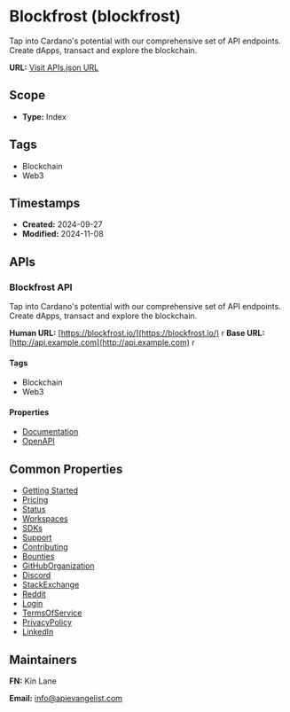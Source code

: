 # Blockfrost (blockfrost)
Tap into Cardano's potential with our comprehensive set of API endpoints. Create dApps, transact and explore the blockchain.

**URL:** [Visit APIs.json URL](https://github.com/api-search/blockfrost/apis.yml)

## Scope

- **Type:** Index 

## Tags

- Blockchain
- Web3

## Timestamps

- **Created:** 2024-09-27 
- **Modified:** 2024-11-08 

## APIs

### Blockfrost API
Tap into Cardano's potential with our comprehensive set of API endpoints. Create dApps, transact and explore the blockchain.

**Human URL:** [https://blockfrost.io/](https://blockfrost.io/)
r
**Base URL:** [http://api.example.com](http://api.example.com)
r

#### Tags

- Blockchain
- Web3

#### Properties

- [Documentation](https://blockfrost.dev/)
- [OpenAPI](https://docs.blockfrost.io/blockfrost-openapi.yaml)

## Common Properties

- [Getting Started](https://blockfrost.dev/overview/getting-started)
- [Pricing](https://blockfrost.io/#pricing)
- [Status](https://status.blockfrost.io/)
- [Workspaces](https://blockfrost.dev/overview/workspaces/)
- [SDKs](https://blockfrost.dev/sdks)
- [Support](https://blockfrost.dev/support)
- [Contributing](https://blockfrost.dev/contributing)
- [Bounties](https://github.com/blockfrost/blockfrost.dev/issues?q=is%3Aopen+is%3Aissue+label%3ABounty%21)
- [GitHubOrganization](https://github.com/blockfrost)
- [Discord](https://discord.gg/inputoutput)
- [StackExchange](https://cardano.stackexchange.com/)
- [Reddit](https://www.reddit.com/r/CardanoDevelopers/)
- [Login](https://blockfrost.io/auth/signin)
- [TermsOfService](https://blockfrost.io/terms)
- [PrivacyPolicy](https://blockfrost.io/privacy)
- [LinkedIn](https://www.linkedin.com/company/blockfrost/)

## Maintainers

**FN:** Kin Lane

**Email:** info@apievangelist.com

